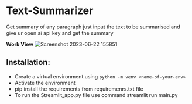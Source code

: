 # Text-Summarizer
Get summary of any paragraph just input the text to be summarised and give ur open ai api key and get the summary


**Work View**
![Screenshot 2023-06-22 155851](https://github.com/pgs17/Text-Summarizer/assets/104774222/2a42425d-e771-4d75-a8d0-423b9123ea88)


## Installation:
* Create a virtual environment using `python -m venv <name-of-your-env>`
* Activate the environment
* pip install the requirements from requiremenrs.txt file
* To run the Streamlit_app.py file use command  streamlit run main.py
